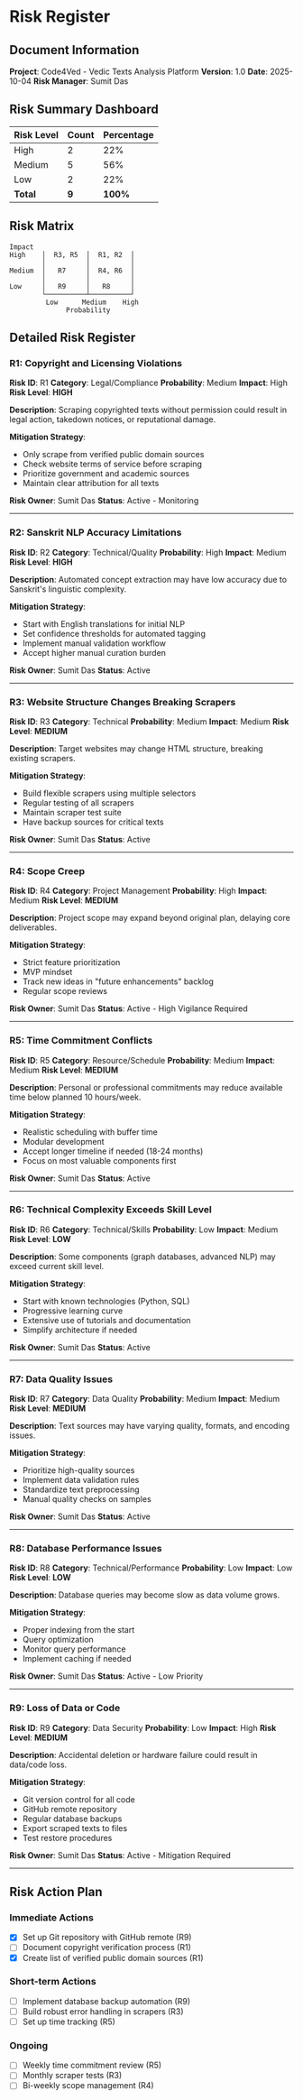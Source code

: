 # Risk Register

## Document Information
**Project**: Code4Ved - Vedic Texts Analysis Platform
**Version**: 1.0
**Date**: 2025-10-04
**Risk Manager**: Sumit Das

## Risk Summary Dashboard

| Risk Level | Count | Percentage |
|------------|-------|------------|
| High | 2 | 22% |
| Medium | 5 | 56% |
| Low | 2 | 22% |
| **Total** | **9** | **100%** |

## Risk Matrix

```
Impact
High    │  R3, R5  │  R1, R2  │
        │          │          │
Medium  │   R7     │  R4, R6  │
        │          │          │
Low     │   R9     │   R8     │
        └──────────┴──────────┘
         Low      Medium    High
              Probability
```

## Detailed Risk Register

### R1: Copyright and Licensing Violations
**Risk ID**: R1
**Category**: Legal/Compliance
**Probability**: Medium
**Impact**: High
**Risk Level**: **HIGH**

**Description**:
Scraping copyrighted texts without permission could result in legal action, takedown notices, or reputational damage.

**Mitigation Strategy**:
- Only scrape from verified public domain sources
- Check website terms of service before scraping
- Prioritize government and academic sources
- Maintain clear attribution for all texts

**Risk Owner**: Sumit Das
**Status**: Active - Monitoring

---

### R2: Sanskrit NLP Accuracy Limitations
**Risk ID**: R2
**Category**: Technical/Quality
**Probability**: High
**Impact**: Medium
**Risk Level**: **HIGH**

**Description**:
Automated concept extraction may have low accuracy due to Sanskrit's linguistic complexity.

**Mitigation Strategy**:
- Start with English translations for initial NLP
- Set confidence thresholds for automated tagging
- Implement manual validation workflow
- Accept higher manual curation burden

**Risk Owner**: Sumit Das
**Status**: Active

---

### R3: Website Structure Changes Breaking Scrapers
**Risk ID**: R3
**Category**: Technical
**Probability**: Medium
**Impact**: Medium
**Risk Level**: **MEDIUM**

**Description**:
Target websites may change HTML structure, breaking existing scrapers.

**Mitigation Strategy**:
- Build flexible scrapers using multiple selectors
- Regular testing of all scrapers
- Maintain scraper test suite
- Have backup sources for critical texts

**Risk Owner**: Sumit Das
**Status**: Active

---

### R4: Scope Creep
**Risk ID**: R4
**Category**: Project Management
**Probability**: High
**Impact**: Medium
**Risk Level**: **MEDIUM**

**Description**:
Project scope may expand beyond original plan, delaying core deliverables.

**Mitigation Strategy**:
- Strict feature prioritization
- MVP mindset
- Track new ideas in "future enhancements" backlog
- Regular scope reviews

**Risk Owner**: Sumit Das
**Status**: Active - High Vigilance Required

---

### R5: Time Commitment Conflicts
**Risk ID**: R5
**Category**: Resource/Schedule
**Probability**: Medium
**Impact**: Medium
**Risk Level**: **MEDIUM**

**Description**:
Personal or professional commitments may reduce available time below planned 10 hours/week.

**Mitigation Strategy**:
- Realistic scheduling with buffer time
- Modular development
- Accept longer timeline if needed (18-24 months)
- Focus on most valuable components first

**Risk Owner**: Sumit Das
**Status**: Active

---

### R6: Technical Complexity Exceeds Skill Level
**Risk ID**: R6
**Category**: Technical/Skills
**Probability**: Low
**Impact**: Medium
**Risk Level**: **LOW**

**Description**:
Some components (graph databases, advanced NLP) may exceed current skill level.

**Mitigation Strategy**:
- Start with known technologies (Python, SQL)
- Progressive learning curve
- Extensive use of tutorials and documentation
- Simplify architecture if needed

**Risk Owner**: Sumit Das
**Status**: Active

---

### R7: Data Quality Issues
**Risk ID**: R7
**Category**: Data Quality
**Probability**: Medium
**Impact**: Medium
**Risk Level**: **MEDIUM**

**Description**:
Text sources may have varying quality, formats, and encoding issues.

**Mitigation Strategy**:
- Prioritize high-quality sources
- Implement data validation rules
- Standardize text preprocessing
- Manual quality checks on samples

**Risk Owner**: Sumit Das
**Status**: Active

---

### R8: Database Performance Issues
**Risk ID**: R8
**Category**: Technical/Performance
**Probability**: Low
**Impact**: Low
**Risk Level**: **LOW**

**Description**:
Database queries may become slow as data volume grows.

**Mitigation Strategy**:
- Proper indexing from the start
- Query optimization
- Monitor query performance
- Implement caching if needed

**Risk Owner**: Sumit Das
**Status**: Active - Low Priority

---

### R9: Loss of Data or Code
**Risk ID**: R9
**Category**: Data Security
**Probability**: Low
**Impact**: High
**Risk Level**: **MEDIUM**

**Description**:
Accidental deletion or hardware failure could result in data/code loss.

**Mitigation Strategy**:
- Git version control for all code
- GitHub remote repository
- Regular database backups
- Export scraped texts to files
- Test restore procedures

**Risk Owner**: Sumit Das
**Status**: Active - Mitigation Required

---

## Risk Action Plan

### Immediate Actions
- [X] Set up Git repository with GitHub remote (R9)
- [ ] Document copyright verification process (R1)
- [X] Create list of verified public domain sources (R1)

### Short-term Actions
- [ ] Implement database backup automation (R9)
- [ ] Build robust error handling in scrapers (R3)
- [ ] Set up time tracking (R5)

### Ongoing
- [ ] Weekly time commitment review (R5)
- [ ] Monthly scraper tests (R3)
- [ ] Bi-weekly scope management (R4)
